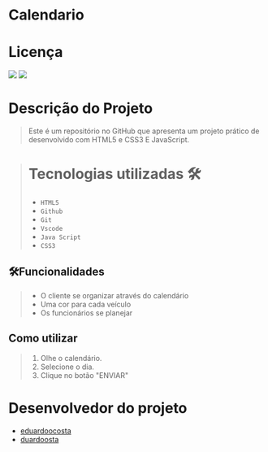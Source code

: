 # Calendario

# Licença
![](https://img.shields.io/badge/license-%20Escola%20Marista%20Ir.%20Ac%C3%A1cio-black) ![](https://img.shields.io/badge/version-0.2-white) 

# Descrição do Projeto
>Este é um repositório no GitHub que apresenta um projeto prático de desenvolvido com HTML5 e CSS3 E JavaScript.

># Tecnologias utilizadas 🛠️
>* ``HTML5``
>* ``Github`` 
>* ``Git``
>* ``Vscode``
>* ``Java Script``
>* ``CSS3``


##  🛠️Funcionalidades
>- O cliente se organizar através do calendário
>- Uma cor para cada veículo
>- Os funcionários se planejar

## Como utilizar
>1. Olhe o calendário.
>2. Selecione o dia.
>3. Clique no botão "ENVIAR"

# Desenvolvedor do projeto
* [eduardoocosta](https://github.com/eduardoocosta)
* [duardoosta](https://www.instagram.com/duardooosta)
